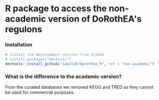 # R package to access the non-academic version of DoRothEA's regulons

### Installation

```r
# install the development version from GitHub
# install.packages("devtools")
devtools::install_github("saezlab/dorothea_R", ref = "non-academic")
```

### What is the difference to the academic version?
From the curated databases we removed KEGG and TRED as they cannot be used
for commercial purposes.
